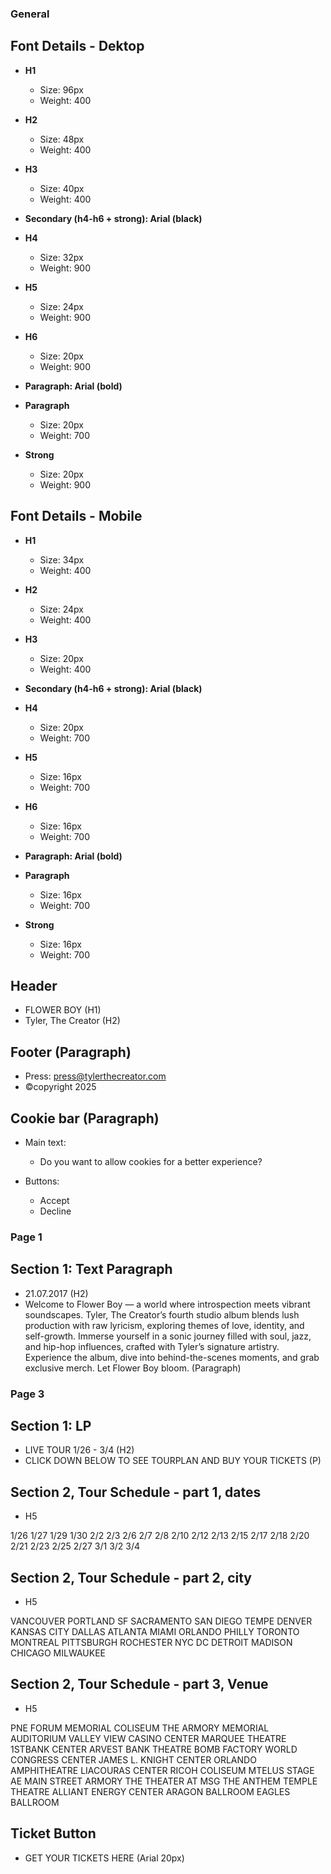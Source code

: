 ### General

## Font Details - Dektop

- **H1** 
  - Size: 96px 	
  - Weight: 400
- **H2**
  - Size: 48px 	
  - Weight: 400
- **H3**
  - Size: 40px 	
  - Weight: 400

- **Secondary (h4-h6 + strong): Arial (black)**
- **H4**
  - Size: 32px 	
  - Weight: 900
- **H5**
  - Size: 24px 	
  - Weight: 900
- **H6**
  - Size: 20px 	
  - Weight: 900

- **Paragraph: Arial (bold)**
- **Paragraph**
  - Size: 20px 	
  - Weight: 700
- **Strong**
  - Size: 20px 	
  - Weight: 900

## Font Details - Mobile

- **H1** 
  - Size: 34px 	
  - Weight: 400
- **H2**
  - Size: 24px 	
  - Weight: 400
- **H3**
  - Size: 20px 	
  - Weight: 400

- **Secondary (h4-h6 + strong): Arial (black)**
- **H4**
  - Size: 20px 	
  - Weight: 700
- **H5**
  - Size: 16px 	
  - Weight: 700
- **H6**
  - Size: 16px 	
  - Weight: 700

- **Paragraph: Arial (bold)**
- **Paragraph**
  - Size: 16px 	
  - Weight: 700
- **Strong**
  - Size: 16px 	
  - Weight: 700

## Header
- FLOWER BOY (H1)
- Tyler, The Creator (H2)

## Footer (Paragraph)
- Press: press@tylerthecreator.com
- ©copyright 2025

## Cookie bar (Paragraph)
- Main text: 
  - Do you want to allow cookies for a better experience?

- Buttons:
  - Accept
  - Decline


### Page 1

## Section 1: Text Paragraph
- 21.07.2017 (H2)
- Welcome to Flower Boy — a world where introspection meets vibrant soundscapes. Tyler, The Creator’s fourth studio album blends lush production with raw lyricism, exploring themes of love, identity, and self-growth. Immerse yourself in a sonic journey filled with soul, jazz, and hip-hop influences, crafted with Tyler’s signature artistry. Experience the album, dive into behind-the-scenes moments, and grab exclusive merch. Let Flower Boy bloom. (Paragraph)


### Page 3

## Section 1: LP
- LIVE TOUR 1/26 - 3/4 (H2)
- CLICK DOWN BELOW TO SEE TOURPLAN AND BUY YOUR TICKETS (P)

## Section 2, Tour Schedule - part 1, dates
- H5

1/26
1/27
1/29
1/30
2/2
2/3
2/6
2/7
2/8
2/10
2/12
2/13
2/15
2/17
2/18
2/20
2/21
2/23
2/25
2/27
3/1
3/2
3/4

## Section 2, Tour Schedule - part 2, city 
- H5

VANCOUVER
PORTLAND
SF
SACRAMENTO
SAN DIEGO
TEMPE
DENVER
KANSAS CITY
DALLAS
ATLANTA
MIAMI
ORLANDO
PHILLY
TORONTO
MONTREAL
PITTSBURGH
ROCHESTER
NYC
DC
DETROIT
MADISON
CHICAGO
MILWAUKEE

## Section 2, Tour Schedule - part 3, Venue
- H5

PNE FORUM
MEMORIAL COLISEUM
THE ARMORY
MEMORIAL AUDITORIUM
VALLEY VIEW CASINO CENTER
MARQUEE THEATRE
1STBANK CENTER
ARVEST BANK THEATRE
BOMB FACTORY
WORLD CONGRESS CENTER
JAMES L. KNIGHT CENTER
ORLANDO AMPHITHEATRE
LIACOURAS CENTER
RICOH COLISEUM
MTELUS
STAGE AE
MAIN STREET ARMORY
THE THEATER AT MSG
THE ANTHEM
TEMPLE THEATRE
ALLIANT ENERGY CENTER
ARAGON BALLROOM
EAGLES BALLROOM

## Ticket Button
- GET YOUR TICKETS HERE (Arial 20px)